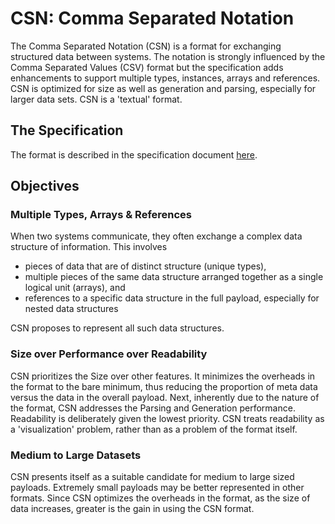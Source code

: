 # CSN: Comma Separated Notation

The Comma Separated Notation (CSN) is a format for exchanging structured data between systems. The notation is strongly influenced by the Comma Separated Values (CSV) format but the specification adds enhancements to support multiple types, instances, arrays and references. CSN is optimized for size as well as generation and parsing, especially for larger data sets. CSN is a 'textual' format.

## The Specification 
The format is described in the specification document [here](csn.md).

## Objectives

### Multiple Types, Arrays & References
When two systems communicate, they often exchange a complex data structure of information. This involves 
* pieces of data that are of distinct structure (unique types),
* multiple pieces of the same data structure arranged together as a single logical unit (arrays), and
* references to a specific data structure in the full payload, especially for nested data structures

CSN proposes to represent all such data structures.

### Size over Performance over Readability
CSN prioritizes the Size over other features. It minimizes the overheads in the format to the bare minimum, thus reducing the proportion of meta data versus the data in the overall payload. Next, inherently due to the nature of the format, CSN addresses the Parsing and Generation performance. Readability is deliberately given the lowest priority. CSN treats readability as a 'visualization' problem, rather than as a problem of the format itself.

### Medium to Large Datasets
CSN presents itself as a suitable candidate for medium to large sized payloads. Extremely small payloads may be better represented in other formats. Since CSN optimizes the overheads in the format, as the size of data increases, greater is the gain in using the CSN format.

